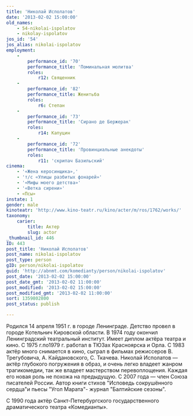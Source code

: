 ```yaml
---
title: 'Николай Исполатов'
date: '2013-02-02 15:00:00'
old_names:
    - 54-nikolai-ispolatov
    - nikolay-ispolatov
jos_id: '54'
jos_alias: nikolai-ispolatov
employment:
    -
        performance_id: '70'
        performance_title: 'Поминальная молитва'
        roles:
            r12: Священник
    -
        performance_id: '82'
        performance_title: Женитьба
        roles:
            r6: Степан
    -
        performance_id: '73'
        performance_title: 'Сирано де Бержерак'
        roles:
            r14: Капуцин
    -
        performance_id: '72'
        performance_title: 'Провинциальные анекдоты'
        roles:
            r11: 'cкрипач Базильский'
cinema:
    - '«Жена керосинщика»,'
    - 'т/с «Улицы разбитых фонарей»'
    - '«Мифы моего детства»'
    - '«Ветка сирени»'
    - «Псы»
instate: 1
gender: male
kinoteatr: 'http://www.kino-teatr.ru/kino/acter/m/ros/1762/works/'
taxonomy:
    carier:
        title: Актер
        slug: actor
_thumbnail_id: 446
ID: 443
post_title: 'Николай Исполатов'
post_name: nikolai-ispolatov
post_type: person
gID: person/nikolai-ispolatov
guid: 'http://abnmt.com/komedianty/person/nikolai-ispolatov'
post_date: '2013-02-02 15:00:00'
post_date_gmt: '2013-02-02 11:00:00'
post_modified: '2013-02-02 15:00:00'
post_modified_gmt: '2013-02-02 11:00:00'
sort: 1359802800
post_status: publish

---
```


Родился 14 апреля 1951 г. в городе Ленинграде. Детство провел в городе Котельнич Кировской области. В 1974 году окончил Ленинградский театральный институт. Имеет диплом актёра театра и кино. С 1975 г.по1979 г. работал в ТЮЗах Красноярска и Орла. С 1983 актёр много снимается в кино, сыграл в фильмах режиссеров В. Трегубовича, А. Кайдановского, С. Ткачева. Николай Исполатов — актёр глубокого погружения в образ, и очень легко владеет жанром трагикомедии, так же владеет мастерством перевоплощения. Каждая его новая роль не похожа на предыдущую. С 2007 года — член Союза писателей России. Автор книги стихов "Исповедь сокрушённого сердца"и пьесы "Угол Марата"- журнал "Балтийские сезоны".


С 1990 года актёр Санкт-Петербургского государственного драматического театра «Комедианты».